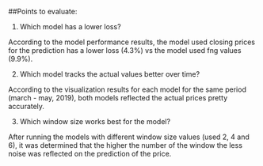 ##Points to evaluate:

1) Which model has a lower loss?

According to the model performance results, the model used closing prices for the prediction has a lower loss (4.3%) vs the model used fng values (9.9%).

2) Which model tracks the actual values better over time?

According to the visualization results for each model for the same period (march - may, 2019), both models reflected the actual prices pretty accurately. 

3) Which window size works best for the model?

After running the models with different window size values (used 2, 4 and 6), it was determined that the higher the number of the window the less noise was reflected on the prediction of the price. 
